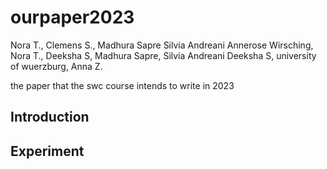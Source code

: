 # ourpaper2023
Nora T., Clemens S., 
Madhura Sapre
Silvia Andreani
Annerose Wirsching, Nora T., Deeksha S, Madhura Sapre, Silvia Andreani
Deeksha S, university of wuerzburg, Anna Z.


the paper that the swc course intends to write in 2023

## Introduction

## Experiment

